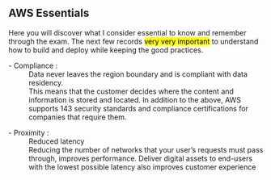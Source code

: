## AWS Essentials

Here you will discover what I consider essential to know and remember through the exam. The next few records <mark>very very important</mark> to understand how to build and deploy while keeping the good practices.
<dl>
<dt> - Compliance : </dt><dd>Data never leaves the region boundary and is compliant with data residency.</dd> <dd>This means that the customer decides where the content and information is stored and located. 
  In addition to the above, AWS supports 143 security standards and compliance certifications for companies that require them.</dd>
</dl>

<dl>
<dt> - Proximity : </dt><dd>Reduced latency</dd>
<dd> Reducing the number of networks that your user’s requests must pass through, improves performance. Deliver digital assets to end-users with the lowest possible latency also improves customer experience </dd>
</dl>
